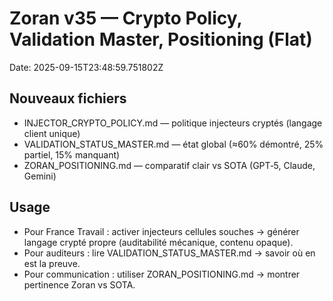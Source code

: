 # Zoran v35 — Crypto Policy, Validation Master, Positioning (Flat)
Date: 2025-09-15T23:48:59.751802Z

## Nouveaux fichiers
- INJECTOR_CRYPTO_POLICY.md — politique injecteurs cryptés (langage client unique)
- VALIDATION_STATUS_MASTER.md — état global (≈60% démontré, 25% partiel, 15% manquant)
- ZORAN_POSITIONING.md — comparatif clair vs SOTA (GPT‑5, Claude, Gemini)

## Usage
- Pour France Travail : activer injecteurs cellules souches → générer langage crypté propre (auditabilité mécanique, contenu opaque).
- Pour auditeurs : lire VALIDATION_STATUS_MASTER.md → savoir où en est la preuve.
- Pour communication : utiliser ZORAN_POSITIONING.md → montrer pertinence Zoran vs SOTA.
